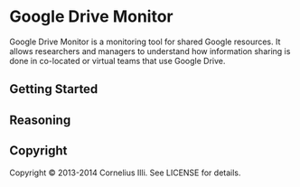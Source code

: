 Google Drive Monitor
====================

Google Drive Monitor is a monitoring tool for shared Google resources.
It allows researchers and managers to understand how information sharing is done in co-located or virtual teams that use Google Drive.

Getting Started
---------------

Reasoning
---------

Copyright
---------
Copyright © 2013-2014 Cornelius Illi. See LICENSE for details.